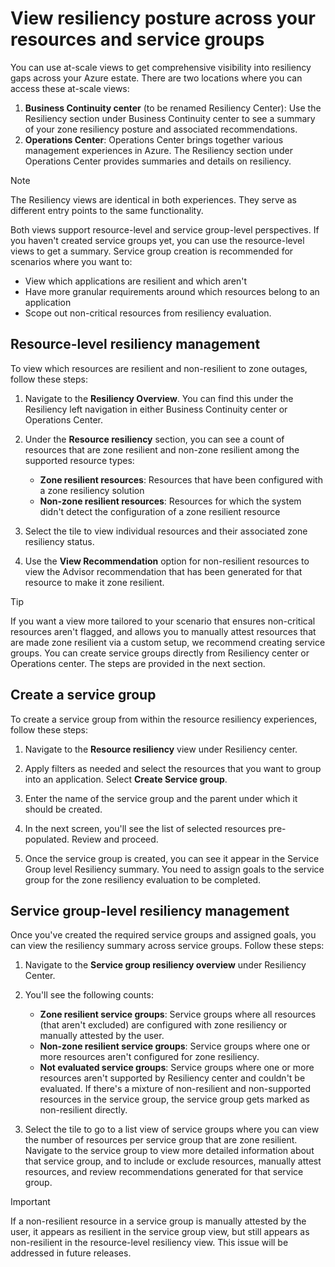 # View resiliency posture across your resources and service groups

You can use at-scale views to get comprehensive visibility into resiliency gaps across your Azure estate. There are two locations where you can access these at-scale views:

1. **Business Continuity center** (to be renamed Resiliency Center): Use the Resiliency section under Business Continuity center to see a summary of your zone resiliency posture and associated recommendations.
2. **Operations Center**: Operations Center brings together various management experiences in Azure. The Resiliency section under Operations Center provides summaries and details on resiliency.

> [!NOTE]
> The Resiliency views are identical in both experiences. They serve as different entry points to the same functionality.

Both views support resource-level and service group-level perspectives. If you haven't created service groups yet, you can use the resource-level views to get a summary. Service group creation is recommended for scenarios where you want to:

- View which applications are resilient and which aren't
- Have more granular requirements around which resources belong to an application
- Scope out non-critical resources from resiliency evaluation.

## Resource-level resiliency management

To view which resources are resilient and non-resilient to zone outages, follow these steps:

1. Navigate to the **Resiliency Overview**. You can find this under the Resiliency left navigation in either Business Continuity center or Operations Center.

2. Under the **Resource resiliency** section, you can see a count of resources that are zone resilient and non-zone resilient among the supported resource types:
   - **Zone resilient resources**: Resources that have been configured with a zone resiliency solution
   - **Non-zone resilient resources**: Resources for which the system didn't detect the configuration of a zone resilient resource

3. Select the tile to view individual resources and their associated zone resiliency status.

4. Use the **View Recommendation** option for non-resilient resources to view the Advisor recommendation that has been generated for that resource to make it zone resilient.

> [!TIP]
> If you want a view more tailored to your scenario that ensures non-critical resources aren't flagged, and allows you to manually attest resources that are made zone resilient via a custom setup, we recommend creating service groups. You can create service groups directly from Resiliency center or Operations center. The steps are provided in the next section.

## Create a service group

To create a service group from within the resource resiliency experiences, follow these steps:

1. Navigate to the **Resource resiliency** view under Resiliency center.

2. Apply filters as needed and select the resources that you want to group into an application. Select **Create Service group**.

3. Enter the name of the service group and the parent under which it should be created.

4. In the next screen, you'll see the list of selected resources pre-populated. Review and proceed.

5. Once the service group is created, you can see it appear in the Service Group level Resiliency summary. You need to assign goals to the service group for the zone resiliency evaluation to be completed.

## Service group-level resiliency management

Once you've created the required service groups and assigned goals, you can view the resiliency summary across service groups. Follow these steps:

1. Navigate to the **Service group resiliency overview** under Resiliency Center.

2. You'll see the following counts:

   - **Zone resilient service groups**: Service groups where all resources (that aren't excluded) are configured with zone resiliency or manually attested by the user.
   - **Non-zone resilient service groups**: Service groups where one or more resources aren't configured for zone resiliency.
   - **Not evaluated service groups**: Service groups where one or more resources aren't supported by Resiliency center and couldn't be evaluated. If there's a mixture of non-resilient and non-supported resources in the service group, the service group gets marked as non-resilient directly.

3. Select the tile to go to a list view of service groups where you can view the number of resources per service group that are zone resilient. Navigate to the service group to view more detailed information about that service group, and to include or exclude resources, manually attest resources, and review recommendations generated for that service group.

> [!IMPORTANT]
> If a non-resilient resource in a service group is manually attested by the user, it appears as resilient in the service group view, but still appears as non-resilient in the resource-level resiliency view. This issue will be addressed in future releases.
